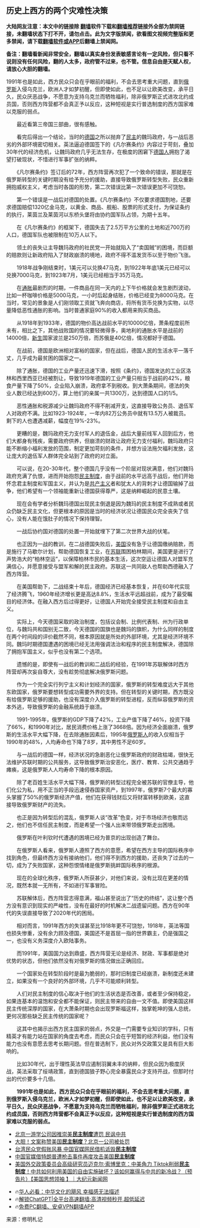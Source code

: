  <!-- 面包屑导航 --> <h2>历史上西方的两个灾难性决策</h2> <p class="notice"><b>大陆网友注意：本文中的链接除 <a href="https://github.com/bannedbook/fanqiang" >翻墙</a>软件下载和<a href="https://github.com/killgcd/justmysocks/blob/master/README.md">翻墙推荐</a>链接外全部为禁网链接，未翻墙状态下打不开，请勿点击。此为文字版禁闻，欲看图文视频完整版和更多禁闻，请下载<a href="https://github.com/bannedbook/fanqiang">翻墙软件或APP</a>后翻墙上禁闻网。</p><p>备注：翻墙看新闻非常安全，翻墙以真实身份发表敏感言论有一定风险，但只看不说则没有任何风险，翻的人太多，政府管不过来，也不管。信息自由是天赋人权，请放心大胆的翻墙。</b></p>  <div class="entry"> <p id="summary">1991年也是如此，西方民众只会在乎眼前的福利，不会去思考重大问题，直到<a href="https://www.bannedbook.org/bnews/tag/%e4%bf%84%e7%bd%97%e6%96%af/" class="st_tag internal_tag" rel="tag" title="标签 俄罗斯 下的日志">俄罗斯</a>入侵乌克兰，欧洲人才如梦初醒，但即使如此，也不足以让欧美改变，承平日久，民众厌恶战争，不愿意为支持乌克兰而牺牲福利，除非俄罗斯正式进攻北约成员国，否则西方阵营都不会真正予以反应，这种短视是实行普选制度的西方国家难以克服的弱点。</p> <p>　　最近看第三帝国三部曲，很有感触。</p> <p>　　看完后得出一个结论，当时的<a href="https://www.bannedbook.org/bnews/tag/%e5%be%b7%e5%9b%bd/" class="st_tag internal_tag" rel="tag" title="标签 德国 下的日志">德国</a>之所以抛弃了<a href="https://www.bannedbook.org/bnews/tag/%e6%b0%91%e4%b8%bb/" class="st_tag internal_tag" rel="tag" title="标签 民主 下的日志">民主</a>的魏玛政府，与一战后恶劣的外部环境密切相关。英法逼迫德国签下的《凡尔赛条约》内容过于苛刻，叠加30年代的经济危机，让魏玛政府几乎无法生存，在极度的困窘下<a href="https://www.bannedbook.org/bnews/tag/%e5%be%b7%e5%9b%bd%e4%ba%ba/" class="st_tag internal_tag" rel="tag" title="标签 德国人 下的日志">德国人</a>拥抱了渴望打破现状，不惜进行军事扩张的纳粹。</p> <p>　　《凡尔赛条约》签订后的72年，西方阵营再次犯了一个致命的错误，那就是在俄罗斯转型的关键时期没有给予充分的援助，直接导致俄罗斯转型失败，民众重新拥抱威权主义，考虑当时各国的形势，第二次错误比第一次错误更加不可饶恕。</p> <p>　　第一个错误是一战后对德国的处置。《凡尔赛条约》不仅要求德国割地，还要求德国赔偿1320亿金马克，以黄金、商品、舰船、股票的形式支付，为保证条约的执行，莱茵兰及莱茵河以东桥头堡将由协约国军队占领，为期十五年。</p> <p>　　在《凡尔赛条约》的框架下，德国失去了2.5万平方公里的土地和近700万的人口，德国军队也被限制在10万人以下。</p> <p>　　领土的丧失让主导魏玛政府的社民党一开始就陷入了“卖国贼”的困境，而巨额的赔款则让新政府陷入了财政崩溃的境地，政府不得不滥发货币以至于物价飞涨。</p> <p>　　1918年战争刚结束时，1美元可以兑换47马克，到1922年年底1美元已经可以兑换7000马克，到1923年7月，1美元已经相当于35万马克。</p> <p>　　在<a href="https://www.bannedbook.org/bnews/tag/%e9%80%9a%e8%83%80/" class="st_tag internal_tag" rel="tag" title="标签 通胀 下的日志">通胀</a>最剧烈的时期，一件商品在同一天内的上下午价格就会发生剧烈波动，比如一杯咖啡价格是5000马克，一小时后起身结账，价格已经变为8000马克。在当时，常见的景象是人们刚领取工资就飞奔向商店，将所有货币兑换为实物，以尽量降低恶性通胀的影响。当时普通家庭90%的收入都用来购买商品。</p>  <p>　　从1918年到1933年，德国的物价高达战前水平的10000亿倍，萧条程度前所未有，相比之下，其他战败国的情况要轻微得多，奥地利的通胀水平是战前的14000倍，<span class='wp_keywordlink'><a href="https://www.bannedbook.org/forum2/topic1642.html" title="正见网《新生》" target="_blank">新生</a></span>国家波兰是250万倍，而苏俄是40亿倍，情况都好于德国。</p> <p>　　在战前，德国是欧洲相对富裕的国家，但在战后，德国人民的生活水平一落千丈，几乎成为最贫困的国家之一。</p> <p>　　除了通胀，德国的工业产量还迅速下滑，按照《条约》，德国发达的工业区洛林和西里西亚已经被割让，导致1919年德国的工业产量只相当于战前的42%，粮食产量下降了50%，企业陷入崩溃，政府拿不到税收。到大萧条期间，德法的失业人数已经达到600万，算上他们的亲属一共1300万，达到德国人口的1/5。</p> <p>　　恶性通胀和税源减少让魏玛政府不得不削减开支，这直接导致公务员、退伍军人对政府不满。比如1923-1924年，一年内82万公务员中就有13.5万人被裁员。剩下的人也遭遇减薪，幅度在19%-23%。</p> <p>　　更糟的是，魏玛政府无力支付军人的退伍金，战后大量前线军人回到后方，他们大都身有残疾，需要政府供养，但崩溃的财政让政府无力支付福利，魏玛政府只能不断缩小福利发放的范围，制定更加苛刻的条件，并想方设法拖欠福利发放，这让庞大的退伍军人群体完全站到了政府的对立面。</p> <p>　　可以说，在20-30年代，整个德国几乎没有一个阶层对现状满意，他们对魏玛政府充满了仇恨，进而开始抱怨<a href="https://www.bannedbook.org/bnews/tag/%e6%b0%91%e4%b8%bb%e5%88%b6%e5%ba%a6/" class="st_tag internal_tag" rel="tag" title="标签 民主制度 下的日志">民主制度</a>，由于战前的水平远高于战后，他们开始怀念君主制度和军国主义，并认为是<span class='wp_keywordlink'><a href="https://www.bannedbook.org/forum2/topic6177.html" title="《共产主义的终极目的》" target="_blank">共产主义</a></span>者和犹太人的背刺才让德国输掉了战争，他们希望有一个领袖能重新让德国获得尊严，这是纳粹崛起的民意土壤。</p> <p>　　现在会有学者分析魏玛德国出现民主倒退是因为魏玛的民主制度不成熟或者民众仍缺乏民主文化，但更根本的原因是当时的经济状况让德国民众完全丧失了信心，没有人能在饿肚子的情况下保持理智。</p> <p>　　一战后协约国对德国的处置一开始就埋下了第二次世界大战的伏笔。</p> <p>　　也正因为一战的教训，在二战德国失败后，<a href="https://www.bannedbook.org/bnews/tag/%e7%be%8e%e5%9b%bd/" class="st_tag internal_tag" rel="tag" title="标签 美国 下的日志">美国</a>没有急于让德国缴纳赔款，而是施行了马歇尔计划，帮助德国恢复工业，在<a href="https://www.bannedbook.org/bnews/tag/%E8%8B%8F%E8%81%94/" class="st_tag internal_tag" rel="tag" title="标签 苏联 下的日志">苏联</a>围困柏林期间，美国更是进行了声势浩大的“柏林空运”，以保障柏林市民的基本生活，这次空运让德国人对盟军充满信心，并愿意接受与盟军和解的民主政府。苏联这一共同敌人也帮助西德融入了西方阵营。</p>  <p>　　在美国帮助下，二战结束十年后，德国经济已经基本恢复，并在60年代实现了经济腾飞，1960年经济增长更是高达8.8%，生活水平远超战前，成为了最受瞩目的经济体。在融入西方后过得更好，让德国人开始完全接受民主制度和自由主义。</p> <p>　　实际上，今天德国采取的政治制度，包括议会制、比例代表制、州为行政单位，与魏玛共和国别无二致，今天德国的国旗也是魏玛的旗帜，为什么同样的制度在两个时间段的评价截然不同，根本原因就是所处的外部环境，尤其是经济环境不同。魏玛时期德国遭遇的困境已经无法用强调法治和程序的民主制度解决，德国除了拥抱军国主义，似乎也没有第二个选项。</p> <p>　　遗憾的是，即使有一战后的教训和二战后的经验，在1991年苏联解体时西方阵营却再次妄自尊大，没有趁势彻底解决俄罗斯问题。</p> <p>　　作为一个完全实行列宁主义和计划经济的国家，俄罗斯的转型难度远大于其他东欧国家，俄罗斯要想转型成功需要外界的支持。但在转型的关键时期，西方既没有给俄罗斯足够的援助，也没有深度介入俄罗斯的转型进程，反而纵容俄罗斯的资本外逃，导致俄罗斯的金融系统趋于崩溃。</p> <p>　　1991-1995年，俄罗斯的GDP下降了42%，工业产值下降了46%，投资下降了66%，和1990年对比，居民消费价格上涨了3668倍。因为经济全面崩溃，俄罗斯的生活水平大幅下降，在去除通胀因素后，1995年<a href="https://www.bannedbook.org/bnews/tag/%e4%bf%84%e7%bd%97%e6%96%af%e4%ba%ba/" class="st_tag internal_tag" rel="tag" title="标签 俄罗斯人 下的日志">俄罗斯人</a>的收入仅相当于1990年的48%，人均寿命也下降了8岁，其中男性不足60岁。</p> <p>　　与一战后的德国一样，经济状况的急剧恶化让俄罗斯政府的财政枯竭，很快无法维护苏联时期的公共服务，这导致俄罗斯治安恶化，医疗、教育、公共交通趋于瘫痪，这是俄罗斯人人均寿命下降的根本原因。</p> <p>　　除了老百姓生活水平大幅下降，俄罗斯的转型过程完全被苏联的官僚主导，他们化公为私，用不正当的手段迅速侵吞国家资产，到1997年，俄罗斯7个最大的寡头掌握了50%的俄罗斯经济产值，他们在获得钱财后又将财富转移到欧美，这直接导致俄罗斯财产的流失。</p> <p>　　也正是因为转型后的混乱，俄罗斯人谈“改革”色变，对于市场经济也敬而远之，他们也不信任民主制度，而是希望一个强人出来带领俄罗斯走出困境。</p> <p>　　俄罗斯在叶利钦时代遭遇的困境已经为普京的出现创造了舞台。</p>  <p>　　在俄罗斯人看来，俄罗斯人遵照了西方的意愿，希望在西方主导的国际秩序中找到角色，但最终西方没有接纳他们，他们得不到西方的援助，还丧失了过去的一切，成为了失败国家，这种怨恨情绪是俄罗斯挑衅国际秩序的根源。</p> <p>　　现在的全球化秩序，俄罗斯人所获甚少，对他们来说，没有比现在更差的情况，既然本就一无所有，不如进行军事冒险。</p> <p>　　苏联解体后，西方阵营志得意满，福山甚至说出了“历史的终结”，这让整个西方没有意识到现实的严峻性，没有在最好的时机解决二战遗留问题。西方在90年代的失误直接导致了2020年代的困局。</p> <p>　　相对而言，1991年西方的失误甚至比1918年更不可饶恕，1918年，英法等国也损失惨重，没有余力顾及德国，美国还不是首屈一指的世界霸主，仍是强国之一，也没有义务深度介入欧陆事务。</p> <p>　　而1991年，美国国力达到鼎盛，西方阵营无论是经济、财政、军事都是绝对优势的状态，但他们依然没有对俄罗斯的情况做出正确回应。</p> <p>　　一个国家处在转型阶段时是最为脆弱的，那时旧制度已经崩溃，新制度还未建立，如果没有一个良好的外部环境，几乎不可能顺利转型。</p> <p>　　人们对民主制度的信心取决于他们的生活状态是否改善，或者至少保持稳定，如果连基本的温饱和安全都不能保证，则民主带来的自由一文不值。即使美国这样民主传统深厚的国家，在大萧条时期也会出现罗斯福这样，独掌乾坤的强人总统，更何况那些缺乏民主传统的国家呢？</p> <p>　　这其中也揭示出西方民主国家的弱点，外交是一门需要专业知识的学科，只有精英才有能力站在国家的角度去考虑，而民众只会在乎短暂的经济利益，他们没有能力也没有意愿去思考长期问题。但在普选制下，民众对外交政策又是具有巨大影响的。</p> <p>　　比如30年代，出于理性英法早应遏制羽翼未丰的纳粹，但民众因为极度厌战，英法采取了绥靖政策，直到德国狼子野心完全暴露民众才支持开战，但那时付出的代价要多十几倍。</p>  <p>　　<strong>1991年也是如此，西方民众只会在乎眼前的福利，不会去思考重大问题，直到俄罗斯入侵乌克兰，欧洲人才如梦初醒，但即使如此，也不足以让欧美改变，承平日久，民众厌恶战争，不愿意为支持乌克兰而牺牲福利，除非俄罗斯正式进攻北约成员国，否则西方阵营都不会真正予以反应，这种短视是实行普选制度的西方国家难以克服的弱点。</strong></p> <p></p> <!--<div id="taboola-mid-1"></div>--><ul class='op-related-articles' title='相关阅读'> <li><a href='https://www.bannedbook.org/bnews/cbnews/20240909/2086038.html' target='_blank'>北京一游学公司因推崇美<b>民主制度</b>遭罚 民讽中共</a></li> <li><a href='https://www.bannedbook.org/bnews/cbnews/20240909/2085904.html' target='_blank'>大胆！文案称赞美国<b>民主制度</b>？北京一公司被处罚</a></li> <li><a href='https://www.bannedbook.org/bnews/worldnews/20240820/2076631.html' target='_blank'>台湾民众党假账风暴 中国官媒网民借机诋毁<b>民主制度</b></a></li> <li><a href='https://www.bannedbook.org/bnews/headline/20240716/2062657.html' target='_blank'>中国官媒借特朗普遭枪击事件再度攻击美国<b>民主制度</b></a></li> <li><a href='https://www.bannedbook.org/bnews/bannedvideo/20240711/2060676.html' target='_blank'>美国外交政策委员会高级研究员迈克尔·索博里克：中美角力 Tiktok削弱<b>民主制度</b>！中共如何利用美国的自由实施破坏？该如何赢得与中共的新冷战？（预告片）【美国思想领袖 】｜大纪元新闻网</a></li> </ul> <ul class="texttj"> <!--<li>🔥<a href="https://www.bannedbook.org/bnews/ssgc/20230219/1850782.html" target="_blank">法国犹太老板：神告诉我们，只有一位中国人能救人类</a></li>--> <li>🔥<a href="https://www.bannedbook.org/bnews/comments/20220220/1694796.html" target="_blank">华人必看：中华文化的飓风 幸福感无法描述</a></li> <li>🔥<a href="https://github.com/bannedbook/fanqiang/wiki/V2ray%E6%9C%BA%E5%9C%BA" target="_blank">解锁ChatGPT|全平台高速翻墙:高清视频秒开,超低延迟</a></li> <li>🔥<a href="https://github.com/bannedbook/fanqiang/wiki/%E7%A6%81%E9%97%BB%E7%BD%91%E5%AE%89%E5%8D%93%E7%BF%BB%E5%A2%99%E6%96%B0%E9%97%BBAPP" target="_blank">免费PC翻墙、安卓VPN翻墙APP</a></li> </ul><p class="src-info">来源：修明札记 </p><a name='sharetosocial'></a> <div style="margin-bottom:5px;padding-bottom:5px;clear:both"> <div id="archive-pix-1" class="banner-ads"> <!-- AuctionX Display platform tag START --> <div id="27602x728x90x621x_ADSLOT1" clicktrack="%%CLICK_URL_ESC%%"></div>  <!-- AuctionX Display platform tag END --> </div> <div id="archive-pix-2" class="banner-ads"> <!-- AuctionX Display platform tag START --> <div id="27556x300x250x621x_ADSLOT1" clicktrack="%%CLICK_URL_ESC%%" style="margin:0 auto;text-align:center"></div>  <!-- AuctionX Display platform tag END --> </div> </div>  <div id="archive-pix-1" class="banner-ads"> <!-- AuctionX Display platform tag START --> <div id="27603x728x90x621x_ADSLOT1" clicktrack="%%CLICK_URL_ESC%%"></div>  <!-- AuctionX Display platform tag END --> </div> </div><!--END ENTRY--> 